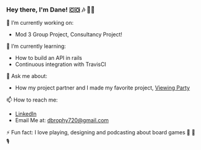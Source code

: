 ### Hey there, I'm Dane! 🇨🇴 🎶 🏃🏻

🔭  I’m currently working on:
 - Mod 3 Group Project, Consultancy Project!

🌱  I’m currently learning:
 - How to build an API in rails
 - Continuous integration with TravisCI

💬  Ask me about:
 - How my project partner and I made my favorite project, [Viewing Party](https://superviewingparty.herokuapp.com/)

📫  How to reach me:
 - [LinkedIn](https://www.linkedin.com/in/dane-brophy/)
 - Email Me at: dbrophy720@gmail.com

⚡  Fun fact: I love playing, designing and podcasting about board games 🎲 📜 🎙 
